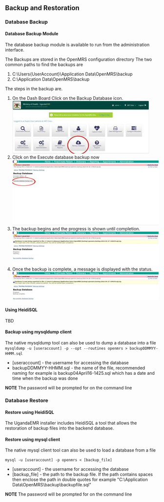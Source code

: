 ## Backup and Restoration 
### Database Backup
#### Database Backup Module 
The database backup module is available to run from the administration interface. 

The Backups are stored in the OpenMRS configuration directory
The two common paths to find the backups are
1. C:\Users\{UserAccount}\Application Data\OpenMRS\backup
2. C:\Application Data\OpenMRS\backup

The steps in the backup are.
1. On the Dash Board Click on the Backup Database icon.
![Dash Board backup button](images/backup/backup1.0.jpg)
2. Click on the Execute database backup now
![](images/backup/backup2.jpg)
3. The backup begins and the progress is shown until completion.
![Backup in progress](images/backup/backup3.jpg)
4. Once the backup is complete, a message is displayed with the status.
![Backup complete](images/backup/backup4.jpg)

#### Using HeidiSQL
TBD 

#### Backup using mysqldump client 

The native mysqldump tool can also be used to dump a database into a file 
`mysqldump -u [useraccount] -p --opt --routines openmrs > backupDDMMYY-HHMM.sql`

* [useraccount] - the username for accessing the database
* backupDDMMYY-HHMM.sql - the name of the file, recommended naming for example is backup04April16-1425.sql which has a date and time when the backup was done

**NOTE** The password will be prompted for on the command line

### Database Restore 
#### Restore using HeidiSQL 
The UgandaEMR installer includes HeidiSQL a tool that allows the restoration of backup files into the backend database.
 
#### Restore using mysql client 
The native mysql client tool can also be used to load a database from a file 

`mysql -u [useraccount] -p openmrs < [backup_file]`

* [useraccount] - the username for accessing the database
* [backup_file] - the path to the backup file. If the path contains spaces then enclose the path in double quotes for example "C:\Application Data\OpenMRS\backup\backupfile.sql"

**NOTE** The password will be prompted for on the command line
